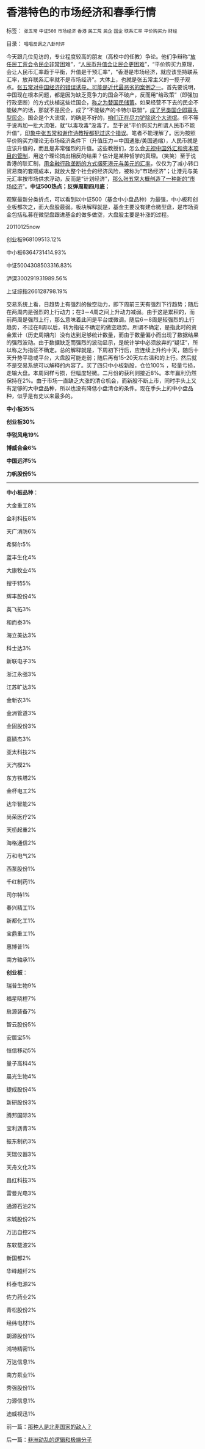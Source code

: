# 香港特色的市场经济和春季行情

标签： `张五常` `中证500` `市场经济` `香港` `民工荒` `民企` `国企` `联系汇率` `平价购买力` `财经` 

目录： `唱唱反调之八卦时评`

今天跟几位见访的，专业程度较高的朋友（高校中的任教）争论。他们争辩称“[放任民工荒会令民企非常困](../../../2011/2/22/炒作“春运”与“民工荒”自相矛盾.md)难”，“[人民币升值会让民企更困难](../../../2010/10/15/人民币低估是对中国国民的沉重税负.md)”，“平价购买力原理，会让人民币汇率趋于平衡，升值是干预汇率”，“香港是市场经济，就应该坚持联系汇率，放弃联系汇率就不是市场经济”。大体上，也就是张五常主义的一揽子观点。[张五常对中国经济的错误诱导，可能是近代最恶劣的案例之一](../../../2009/7/23/哈耶克通向奴役之路富国强兵？.md)。首先要说明，中国现在根本问题，都是因为缺乏竞争力的国企不破产，反而用“给政策”（即强加行政垄断）的方式扶植这些烂国企，[称之为替国民储蓄](../../../2011/2/24/高税负没福利是替人民储蓄.md)。如果经营不下去的民企不能破产的话，那就不是民企，成了“不能破产的卡特尔联盟”，[成了另类国企即寡头型民企](../../../2009/8/14/特权民企距离俄国式寡头有多远？.md)。国企是个大流氓，的确是不好的，[咱们正在尽力铲除这个大流氓](../../../2009/7/29/阻碍中国深入改革的最顽固利益集团.md)。但不等于说再加一批大流氓，就“以毒攻毒”没毒了。至于说“平价购买力所谓人民币不能升值”，[印象中张五常和谢作诗教授都犯过这个错误](../../../2009/7/29/阻碍中国深入改革的最顽固利益集团.md)。笔者不能理解了。因为按照平价购买力理论无市场经济条件下（升值压力＝中国通胀/美国通缩），人民币就是应该升值的，而且是非常强烈的升值。这些教授们，怎么会[无视中国外汇和资本项目的管制](../../../2009/6/10/有中国特色的蒙代尔汇率忽悠三角.md)，用这个理论搞出相反的结果？估计是某种哲学的真理。（笑笑）至于说香港的联汇制，[用金融行政垄断的方式捆死港元与美元的汇率](../../../2011/1/3/联汇制或将覆灭中港整体经济.md)，仅仅为了减小转口贸易商的套期成本，就放大整个社会的经济风险，被称为“市场经济”；让港元与美元汇率按市场供求浮动，反而是“计划经济”，[那么张五常大概创造了一种新的“市场经济](../../../2009/7/23/马列凯恩斯张五常理论中国特色化的共同特点.md)”。**中证500热点；反弹周期四月底**；

观察最新分类折点，可以看到以中证500（基金中小盘品种）为最强，中小板和创业板都次之，而大盘股最弱。板块解释就是，基金主要没有建仓微型盘，是市场资金包括私募在微型盘跟进基金的做多做空，大盘股主要是补涨的过程。

20110125now

创业板968109513.12%

中小板6364731414.93%

中证5004308503316.83%

沪深300291931989.56%

上证综指266128798.19%



交易系统上看，日趋势上有强烈的做空动力，即下周前三天有强烈下行趋势；随后在两周内是强烈的上行动力；在3－4周之间上升动力减弱。由于这是累积的，而前两周是强烈上行，那么意味着此间是平台或微调。随后6－8周是较强烈的上行趋势，不过在8周以后，转为指征不确定的做空趋势。所谓不确定，是指此时的资金累计（历史周期内）没有达到足够统计数量，而由于数量偏小而出现了数据结果的强烈波动。由于数据缺乏而强烈的波动显示，是统计学中必须放弃的“疑证”，所以称之为指征不确定。总的解释就是，下周初下行后，应连续上升约十天，随后十天升势平稳或平台，大盘股可能走弱；随后再有15-20天左右温和的上行。然后就不是交易系统可以解释的内容了。买了四只中小板新股，仓位100%
，轻量亏损，走输大盘。本周同样亏损，但幅度轻微。二月份的获利则接近8%。本年赢利仍然保持在2%。由于市场一直缺乏大涨的清仓机会，而新股不断上市，同时手头上又有足够的大中盘品种，所以也没有降低小盘清仓的条件。现在手头上的中小盘品种，似乎是有史以来最多的。

**中小板35%**

**创业板30%**

**华锐风电19%**

**博威合金6%**

**中国远洋5%**

**力帆股份5%**

****

**中小板品种**：

大金重工8%

金利科技8%

天广消防6%

希努尔5%

蓝丰生化4%

大康牧业4%

搜于特5%

辉丰股份4%

英飞拓3%

和而泰3%

海立美达3%

科士达3%

新联电子3%

浙江永强3%

江苏旷达3%

金新农3%

金洲管道3%

金固股份3%

嘉鳞杰3%

亚太科技2%

天汽模2%

东方铁塔2%

金杯电工2%

达华智能2%

尚荣医疗2%

天桥起重2%

海格通信2%

万和电气2%

西泵股份1%

千红制药1%

司尔特1%

春兴精工1%

新都化工1%

宝鼎重工1%

惠博普1%

南方轴承1%



**创业板**：

瑞普生物9%

福星晓程7%

启源装备7%

智云股份5%

安居宝5%

恒信移动5%

量子高科4%

晨光生物4%

捷成股份4%

新研股份3%

腾邦国际3%

宝利沥青3%

振东制药3%

天瑞仪器3%

天舟文化3%

昌红科技3%

雷曼光电3%

通源石油2%

宋城股份2%

万迅自控2%

东软载波2%

新国都2%

华峰超纤2%

科泰电源2%

佐力药业2%

青松股份2%

经纬电材1%

朗源股份1%

鸿特精密1%

万达信息1%

南方泵业1%

秀强股份1%

力源信息1%

迪威视迅1%

前一篇：[那种人是北非国家的敌人？](../../../2011/2/24/那种人是北非国家的敌人？.md)

后一篇：[非洲动乱的逻辑和极端分子](../../../2011/2/25/非洲动乱的逻辑和极端分子.md)